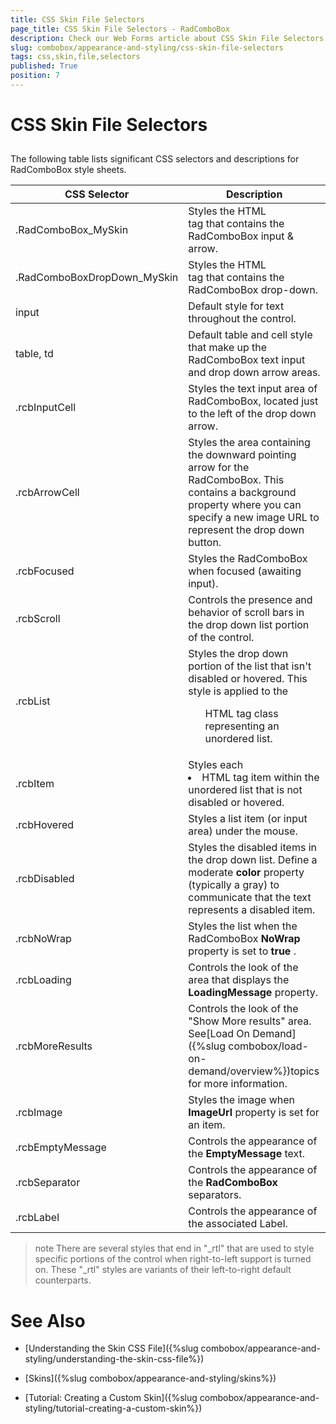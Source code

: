 ```yaml
---
title: CSS Skin File Selectors
page_title: CSS Skin File Selectors - RadComboBox
description: Check our Web Forms article about CSS Skin File Selectors.
slug: combobox/appearance-and-styling/css-skin-file-selectors
tags: css,skin,file,selectors
published: True
position: 7
---
```


# CSS Skin File Selectors



## 

The following table lists significant CSS selectors and descriptions for RadComboBox style sheets.




|  **CSS Selector**  |  **Description**  |
| ------ | ------ |
|.RadComboBox_MySkin|Styles the HTML <div> tag that contains the RadComboBox input & arrow.|
|.RadComboBoxDropDown_MySkin|Styles the HTML <div> tag that contains the RadComboBox drop-down.|
|input|Default style for text throughout the control.|
|table, td|Default table and cell style that make up the RadComboBox text input and drop down arrow areas.|
|.rcbInputCell|Styles the text input area of RadComboBox, located just to the left of the drop down arrow.|
|.rcbArrowCell|Styles the area containing the downward pointing arrow for the RadComboBox. This contains a background property where you can specify a new image URL to represent the drop down button.|
|.rcbFocused|Styles the RadComboBox when focused (awaiting input).|
|.rcbScroll|Controls the presence and behavior of scroll bars in the drop down list portion of the control.|
|.rcbList|Styles the drop down portion of the list that isn't disabled or hovered. This style is applied to the <ul> HTML tag class representing an unordered list.|
|.rcbItem|Styles each <li> HTML tag item within the unordered list that is not disabled or hovered.|
|.rcbHovered|Styles a list item (or input area) under the mouse.|
|.rcbDisabled|Styles the disabled items in the drop down list. Define a moderate **color** property (typically a gray) to communicate that the text represents a disabled item.|
|.rcbNoWrap|Styles the list when the RadComboBox **NoWrap** property is set to **true** .|
|.rcbLoading|Controls the look of the area that displays the **LoadingMessage** property.|
|.rcbMoreResults|Controls the look of the "Show More results" area. See[Load On Demand]({%slug combobox/load-on-demand/overview%})topics for more information.|
|.rcbImage|Styles the image when **ImageUrl** property is set for an item.|
|.rcbEmptyMessage|Controls the appearance of the **EmptyMessage** text.|
|.rcbSeparator|Controls the appearance of the **RadComboBox** separators.|
|.rcbLabel|Controls the appearance of the associated Label.|

>note There are several styles that end in "_rtl" that are used to style specific portions of the control when right-to-left support is turned on. These "_rtl" styles are variants of their left-to-right default counterparts.
>


# See Also

 * [Understanding the Skin CSS File]({%slug combobox/appearance-and-styling/understanding-the-skin-css-file%})

 * [Skins]({%slug combobox/appearance-and-styling/skins%})

 * [Tutorial: Creating a Custom Skin]({%slug combobox/appearance-and-styling/tutorial-creating-a-custom-skin%})
